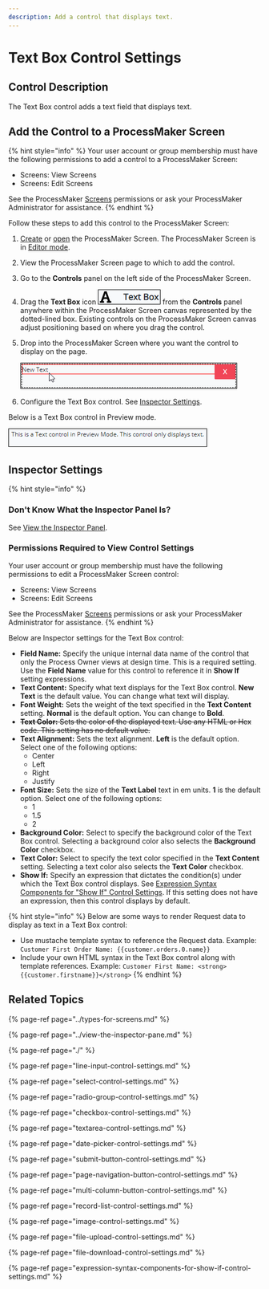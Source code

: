 ```yaml
---
description: Add a control that displays text.
---
```


# Text Box Control Settings

## Control Description

The Text Box control adds a text field that displays text.

## Add the Control to a ProcessMaker Screen

{% hint style="info" %}
Your user account or group membership must have the following permissions to add a control to a ProcessMaker Screen:

* Screens: View Screens
* Screens: Edit Screens

See the ProcessMaker [Screens](../../../../processmaker-administration/permission-descriptions-for-users-and-groups.md#screens) permissions or ask your ProcessMaker Administrator for assistance.
{% endhint %}

Follow these steps to add this control to the ProcessMaker Screen:

1. [Create](../../manage-forms/create-a-new-form.md) or [open](../../manage-forms/view-all-forms.md) the ProcessMaker Screen. The ProcessMaker Screen is in [Editor mode](../screens-builder-modes.md#editor-mode).
2. View the ProcessMaker Screen page to which to add the control.
3. Go to the **Controls** panel on the left side of the ProcessMaker Screen.
4. Drag the **Text Box** icon ![](../../../../.gitbook/assets/text-control-screens-builder-processes.png) from the **Controls** panel anywhere within the ProcessMaker Screen canvas represented by the dotted-lined box. Existing controls on the ProcessMaker Screen canvas adjust positioning based on where you drag the control.
5. Drop into the ProcessMaker Screen where you want the control to display on the page.   

   ![](../../../../.gitbook/assets/text-control-placed-screens-builder-processes.png)

6. Configure the Text Box control. See [Inspector Settings](text-control-settings.md#inspector-settings).

Below is a Text Box control in Preview mode.

![Text Box control in Preview mode](../../../../.gitbook/assets/text-control-preview-screens-builder-processes.png)

## Inspector Settings

{% hint style="info" %}
### Don't Know What the Inspector Panel Is?

See [View the Inspector Panel](../view-the-inspector-pane.md).

### Permissions Required to View Control Settings

Your user account or group membership must have the following permissions to edit a ProcessMaker Screen control:

* Screens: View Screens
* Screens: Edit Screens

See the ProcessMaker [Screens](../../../../processmaker-administration/permission-descriptions-for-users-and-groups.md#screens) permissions or ask your ProcessMaker Administrator for assistance.
{% endhint %}

Below are Inspector settings for the Text Box control:

* **Field Name:** Specify the unique internal data name of the control that only the Process Owner views at design time. This is a required setting. Use the **Field Name** value for this control to reference it in **Show If** setting expressions.
* **Text Content:** Specify what text displays for the Text Box control. **New Text** is the default value. You can change what text will display.
* **Font Weight:** Sets the weight of the text specified in the **Text Content** setting. **Normal** is the default option. You can change to **Bold**.
* ~~**Text Color:** Sets the color of the displayed text. Use any HTML or Hex code. This setting has no default value.~~
* **Text Alignment:** Sets the text alignment. **Left** is the default option. Select one of the following options:
  * Center
  * Left
  * Right
  * Justify
* **Font Size:** Sets the size of the **Text Label** text in em units. **1** is the default option. Select one of the following options:
  * 1
  * 1.5
  * 2
* **Background Color:** Select to specify the background color of the Text Box control. Selecting a background color also selects the **Background Color** checkbox.
* **Text Color:** Select to specify the text color specified in the **Text Content** setting. Selecting a text color also selects the **Text Color** checkbox.
* **Show If:** Specify an expression that dictates the condition\(s\) under which the Text Box control displays. See [Expression Syntax Components for "Show If" Control Settings](expression-syntax-components-for-show-if-control-settings.md#expression-syntax-components-for-show-if-control-settings). If this setting does not have an expression, then this control displays by default.

{% hint style="info" %}
Below are some ways to render Request data to display as text in a Text Box control:

* Use mustache template syntax to reference the Request data. Example: `Customer First Order Name: {{customer.orders.0.name}}`
* Include your own HTML syntax in the Text Box control along with template references. Example: `Customer First Name: <strong>{{customer.firstname}}</strong>`
{% endhint %}

## Related Topics

{% page-ref page="../types-for-screens.md" %}

{% page-ref page="../view-the-inspector-pane.md" %}

{% page-ref page="./" %}

{% page-ref page="line-input-control-settings.md" %}

{% page-ref page="select-control-settings.md" %}

{% page-ref page="radio-group-control-settings.md" %}

{% page-ref page="checkbox-control-settings.md" %}

{% page-ref page="textarea-control-settings.md" %}

{% page-ref page="date-picker-control-settings.md" %}

{% page-ref page="submit-button-control-settings.md" %}

{% page-ref page="page-navigation-button-control-settings.md" %}

{% page-ref page="multi-column-button-control-settings.md" %}

{% page-ref page="record-list-control-settings.md" %}

{% page-ref page="image-control-settings.md" %}

{% page-ref page="file-upload-control-settings.md" %}

{% page-ref page="file-download-control-settings.md" %}

{% page-ref page="expression-syntax-components-for-show-if-control-settings.md" %}

